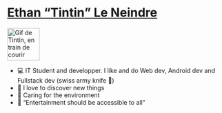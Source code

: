 <h1><a href="https://jvaiscaennais.com" target="_blank">Ethan <q cite="https://fr.wikipedia.org/wiki/Tintin">Tintin</q> Le Neindre</a></h1>
<img src="https://p1.storage.canalblog.com/12/85/937508/81474591_o.gif" alt="Gif de Tintin, en train de courir avec son chien Milou" width="75">
<ul>
  <li>💻 IT Student and developper. I like and do Web dev, Android dev and Fullstack dev (swiss army knife 🤪)</li>
  <li>🧫 I love to discover new things</li>
  <li>🌳 Caring for the environment</li>
  <li>🎲 <q>Entertainment should be accessible to all</q></li>
</ul>
